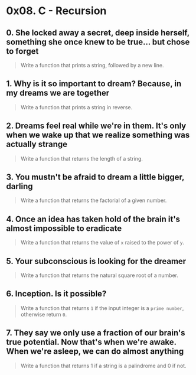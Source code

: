 # 0x08. C - Recursion

## 0. She locked away a secret, deep inside herself, something she once knew to be true... but chose to forget
> Write a function that prints a string, followed by a new line.

## 1. Why is it so important to dream? Because, in my dreams we are together
> Write a function that prints a string in reverse.

## 2. Dreams feel real while we're in them. It's only when we wake up that we realize something was actually strange
> Write a function that returns the length of a string.

## 3. You mustn't be afraid to dream a little bigger, darling
> Write a function that returns the factorial of a given number.

## 4. Once an idea has taken hold of the brain it's almost impossible to eradicate
> Write a function that returns the value of `x` raised to the power of `y`.

## 5. Your subconscious is looking for the dreamer
> Write a function that returns the natural square root of a number.

## 6. Inception. Is it possible?
> Write a function that returns `1` if the input integer is a `prime number`, otherwise return `0`.

## 7. They say we only use a fraction of our brain's true potential. Now that's when we're awake. When we're asleep, we can do almost anything
> Write a function that returns 1 if a string is a palindrome and 0 if not.
